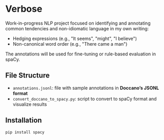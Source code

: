 # Verbose
Work-in-progress NLP project focused on identifying and annotating common tendencies and non-idiomatic language in my own writing:
- Hedging expressions (e.g., "It seems", "might", "I believe")
- Non-canonical word order (e.g., "There came a man")

The annotations will be used for fine-tuning or rule-based evaluation in spaCy.

## File Structure

- `annotations.jsonl`: file with sample annotations in **Doccano’s JSONL format**
- `convert_doccano_to_spacy.py`: script to convert to spaCy format and visualize results

## Installation

```bash
pip install spacy
```
